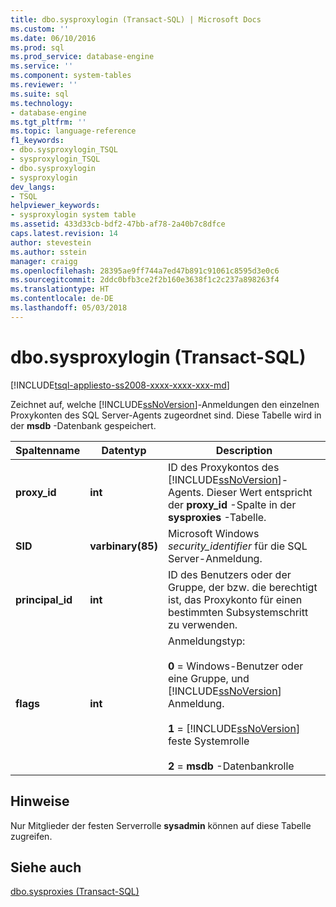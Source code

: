 ```yaml
---
title: dbo.sysproxylogin (Transact-SQL) | Microsoft Docs
ms.custom: ''
ms.date: 06/10/2016
ms.prod: sql
ms.prod_service: database-engine
ms.service: ''
ms.component: system-tables
ms.reviewer: ''
ms.suite: sql
ms.technology:
- database-engine
ms.tgt_pltfrm: ''
ms.topic: language-reference
f1_keywords:
- dbo.sysproxylogin_TSQL
- sysproxylogin_TSQL
- dbo.sysproxylogin
- sysproxylogin
dev_langs:
- TSQL
helpviewer_keywords:
- sysproxylogin system table
ms.assetid: 433d33cb-bdf2-47bb-af78-2a40b7c8dfce
caps.latest.revision: 14
author: stevestein
ms.author: sstein
manager: craigg
ms.openlocfilehash: 28395ae9ff744a7ed47b891c91061c8595d3e0c6
ms.sourcegitcommit: 2ddc0bfb3ce2f2b160e3638f1c2c237a898263f4
ms.translationtype: HT
ms.contentlocale: de-DE
ms.lasthandoff: 05/03/2018
---
```

# <a name="dbosysproxylogin-transact-sql"></a>dbo.sysproxylogin (Transact-SQL)
[!INCLUDE[tsql-appliesto-ss2008-xxxx-xxxx-xxx-md](../../includes/tsql-appliesto-ss2008-xxxx-xxxx-xxx-md.md)]

  Zeichnet auf, welche [!INCLUDE[ssNoVersion](../../includes/ssnoversion-md.md)]-Anmeldungen den einzelnen Proxykonten des SQL Server-Agents zugeordnet sind. Diese Tabelle wird in der **msdb** -Datenbank gespeichert.  
  
|Spaltenname|Datentyp|Description|  
|-----------------|---------------|-----------------|  
|**proxy_id**|**int**|ID des Proxykontos des [!INCLUDE[ssNoVersion](../../includes/ssnoversion-md.md)]-Agents. Dieser Wert entspricht der **proxy_id** -Spalte in der **sysproxies** -Tabelle.|  
|**SID**|**varbinary(85)**|Microsoft Windows *security_identifier* für die SQL Server-Anmeldung.|  
|**principal_id**|**int**|ID des Benutzers oder der Gruppe, der bzw. die berechtigt ist, das Proxykonto für einen bestimmten Subsystemschritt zu verwenden.|  
|**flags**|**int**|Anmeldungstyp:<br /><br /> **0** = Windows-Benutzer oder eine Gruppe, und [!INCLUDE[ssNoVersion](../../includes/ssnoversion-md.md)] Anmeldung.<br /><br /> **1**  =  [!INCLUDE[ssNoVersion](../../includes/ssnoversion-md.md)] feste Systemrolle<br /><br /> **2** = **msdb** -Datenbankrolle|  
  
## <a name="remarks"></a>Hinweise  
 Nur Mitglieder der festen Serverrolle **sysadmin** können auf diese Tabelle zugreifen.  
  
## <a name="see-also"></a>Siehe auch  
 [dbo.sysproxies &#40;Transact-SQL&#41;](../../relational-databases/system-tables/dbo-sysproxies-transact-sql.md)  
  
  
